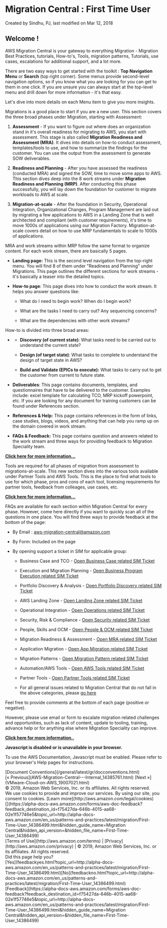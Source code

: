 

# Migration Central : First Time User

Created by Sindhu, PJ, last modified on Mar 12, 2018

## Welcome !

AWS Migration Central is your gateway to everything Migration - Migration Best Practices, tutorials, How-to's, Tools, migration patterns, Tutorials, use cases, escalations for additional support, and a lot more.

There are two easy ways to get started with the toolkit : **Top Navigation Menu** or **Search** (top right corner). Some menus provide second-level navigation options, so if you know what you are looking for you can get to them in one click. If you are unsure you can always start at the top-level menu and drill down for more information - it's that easy.

Let's dive into more details on each Menu item to give you more insights.

Migrations is a good place to start if you are a new user. This section covers the three broad phases under Migration, starting with Assessment:

<div class="orderedlist">

1.  **Assessment** - If you want to figure out where does an organization stand in it's overall readiness for migrating to AWS, you start with assessment. This stage is also called **Migration Readiness and Assessment (MRA)**. It dives into details on how-to conduct assessment, templates/tools to use, and how to summarize the findings for the customer. You can use the output from the assessment to generate SOW deliverables.

2.  **Readiness and Planning** - After you have assessed the readiness (conducted MRA) and signed the SOW, time to move some apps to AWS. This section dives deep into the 8 work streams under **Migration Readiness and Planning (MRP)**. After conducting this phase successfully, you will lay down the foundation for customer to migrate workloads to AWS at scale.

3.  **Migration-at-scale** - After the foundation in Security, Operational Integration, Organizational Changes, Program Management are laid out by migrating a few applications to AWS in a Landing Zone that is well architected and compliant (with customer requirements), it's time to move 1000s of applications using our Migration Factory. Migration-at-scale covers detail on how to use MRP fundamentals to scale to 1000s of applications.

</div>

MRA and work streams within MRP follow the same format to organize content. For each work stream, there are basically 5 pages.

<div class="itemizedlist">

*   **Landing page:** This is the second level navigation from the top-right menu. You will find 8 of them under "Readiness and Planning" under Migrations. This page outlines the different sections for work streams - it's basically a teaser into the detailed topics.

*   **How-to page**: This page dives into how to conduct the work stream. It helps you answer questions like:

    <div class="itemizedlist">

    *   What do I need to begin work? When do I begin work?

    *   What are the tasks I need to carry out? Any sequencing concerns?

    *   What are the dependencies with other work streams?

    </div>

</div>

How-to is divided into three broad areas:

<div class="itemizedlist">

*   <div class="itemizedlist">

    *   **Discovery (of current state)**: What tasks need to be carried out to understand the current state?

    *   **Design (of target state)**: What tasks to complete to understand the design of target state in AWS?

    *   **Build and Validate (EPICs to execute):** What tasks to carry out to get the customer from current to future state.

    </div>

*   **Deliverables**: This page contains documents, templates, and questionnaires that have to be delivered to the customer. Examples include: excel template for calculating TCO, MRP kickoff powerpoint, etc. If you are looking for any document for training customers can be found under References section.

*   **References & Help:** This page contains references in the form of links, case studies, blogs, videos, and anything that can help you ramp up on the domain covered in work stream.

*   **FAQs & Feedback:** This page contains question and answers related to the work stream and three ways for providing feedback to Migration Speciality team.

</div>

**[Click here for more information...](Migrations_14385976.html)**

Tools are required for all phases of migration from assessment to migrations-at-scale. This new section dives into the various tools available under Partner Tools and AWS Tools. This is the place to find what tools to use for which phase, pros and cons of each tool, licensing requirements for partner tools, feedback from colleages, use cases, etc.

**[Click here for more information...](Tools_14386516.html)**

FAQs are available for each section within Migration Central for every phase. However, come here directly if you want to quickly scan all of the questions in one place. You will find three ways to provide feedback at the bottom of the page:

<div class="itemizedlist">

*   By Email : [aws-migration-central@amazon.com](mailto:aws-migration-central@amazon.com)

*   By Form: Included on the page

*   By opening support a ticket in SIM for applicable group:

    <div class="itemizedlist">

    *   Business Case and TCO - [Open Business Case related SIM Ticket](http://tiny.amazon.com/po3gb9gs/BusinessCaseandTCOAnalysis)

    *   Execution and Migration Planning - [Open Business Program Execution related SIM Ticket](http://tiny.amazon.com/jsxw8tc1/ProgramManagementProcess)

    *   Portfolio Discovery & Analysis - [Open Portfolio Discovery related SIM Ticket](https://tiny.amazon.com/b62nwwd0/PortfolioDiscovery)

    *   AWS Landing Zone - [Open Landing Zone related SIM Ticket](https://tiny.amazon.com/1jevjusjx/VirtualDataCenter)

    *   Operational Integration - [Open Operations related SIM Ticket](http://tiny.amazon.com/18jx11e1f/OperationalIntegration)

    *   Security, Risk & Compliance - [Open Security related SIM Ticket](http://tiny.amazon.com/1iesva9i7/SecurityRiskandCompliance)

    *   People, Skills and OCM - [Open People & OCM related SIM Ticket](http://tiny.amazon.com/1j3n1ugpr/PeopleSkillsOCM)

    *   Migration Readiness & Assessment - [Open MRA related SIM Ticket](http://tiny.amazon.com/1gucnykc5/MRA)

    *   Application Migration - [Open App Migration related SIM Ticket](http://tiny.amazon.com/7dslkukb/ApplicationSelectionandMigration)

    *   Migration Patterns - [Open Migration Pattern related SIM Ticket](https://tiny.amazon.com/e8fip1u9/patterns)

    *   Automation/AWS Tools - [Open AWS Tools related SIM Ticket](https://tiny.amazon.com/r6zqbt7i/AWSTools)

    *   Partner Tools - [Open Partner Tools related SIM Ticket](https://tiny.amazon.com/9ar7acdf/partnertools)

    *   For all general issues related to Migration Central that do not fall in the above categories, please [go here](https://tiny.amazon.com/1hs2e8xw7/General)

    </div>

</div>

Feel free to provide comments at the bottom of each page (positive or negative).

However, please use email or form to escalate migration related challenges and opportunities, such as lack of content, update to tooling, training, advance help or for anything else where Migration Speciality can improve.

**[Click here for more information..](FAQs-and-Feedback_14387196.html)**

</div>

<noscript>

<div>

<div>

<div>

<div id="js_error_message">

**Javascript is disabled or is unavailable in your browser.**

To use the AWS Documentation, Javascript must be enabled. Please refer to your browser's Help pages for instructions.

</div>

</div>

</div>

</div>

</noscript>

<div id="main-col-footer">

<div id="doc-conventions">[Document Conventions](/general/latest/gr/docconventions.html)</div>

<div id="next">[« Previous](AWS-Migration-Central---Internal_14385761.html) [Next »](VMware-Cloud-on-AWS_19007021.html)</div>

<div id="copyright-main-footer">© 2019, Amazon Web Services, Inc. or its affiliates. All rights reserved.</div>

</div>

</div>

</div>

</div>

</div>

<div id="cookie-notice">

<div class="cookie-notice-text">We use cookies to provide and improve our services. By using our site, you consent to cookies. [Learn more](http://aws.amazon.com/legal/cookies)</div>

</div>

<div id="footer">

<div id="footer_short_fb" class="hide" title="Feedback">[](https://alpha-docs-aws.amazon.com/forms/aws-doc-feedback?feedback_destination_id=f75427da-646b-4015-aa68-02e1f57746e5&topic_url=http://alpha-docs-aws.amazon.com/en_us/patterns-and-practices/latest/migration/First-Time-User_14386499.html&hidden_guide_name=Migration Central&hidden_api_version=&hidden_file_name=First-Time-User_14386499)</div>

<div id="footer-left">[Terms of Use](http://aws.amazon.com/terms) <span class="awsdocs-footer-text">|</span> [Privacy](http://aws.amazon.com/privacy) <span class="awsdocs-footer-text">|</span> <span class="awsdocs-footer-text">© 2019, Amazon Web Services, Inc. or its affiliates. All rights reserved.</span></div>

<div id="footer-right">

<div id="feedback">

<div id="feedback-message" class="awsdocs-footer-text">Did this page help you?</div>

<div id="feedback-yesno-buttons">[Yes](feedbackyes.html?topic_url=http://alpha-docs-aws.amazon.com/en_us/patterns-and-practices/latest/migration/First-Time-User_14386499.html)[No](feedbackno.html?topic_url=http://alpha-docs-aws.amazon.com/en_us/patterns-and-practices/latest/migration/First-Time-User_14386499.html)</div>

<div id="feedback-feedback-button">[Feedback](https://alpha-docs-aws.amazon.com/forms/aws-doc-feedback?feedback_destination_id=f75427da-646b-4015-aa68-02e1f57746e5&topic_url=http://alpha-docs-aws.amazon.com/en_us/patterns-and-practices/latest/migration/First-Time-User_14386499.html&hidden_guide_name=Migration Central&hidden_api_version=&hidden_file_name=First-Time-User_14386499)</div>

</div>

</div>

</div>

